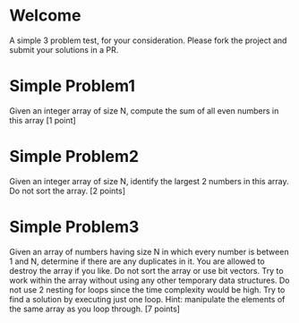 Welcome
====

A simple 3 problem test, for your consideration. Please fork the project and submit your solutions in a PR.

Simple Problem1
====
Given an integer array of size N, compute the sum of all even numbers in this array [1 point]


Simple Problem2
====
Given an integer array of size N, identify the largest 2 numbers in this array. Do not sort the 
array. [2 points]

Simple Problem3
====
Given an array of numbers having size N in which every number is between 1 and N, determine if there are any 
duplicates in it. You are allowed to destroy the array if you like. Do not sort the array or use 
bit vectors. Try to work within the array without using any other temporary data structures. Do 
not use 2 nesting for loops since the time complexity would be high. Try to find a solution by 
executing just one loop. Hint: manipulate the elements of the same array as you loop through. 
[7 points]
